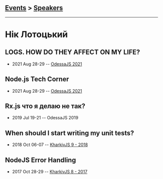 ## [Events](../README.md) > [Speakers](../speakers.md)
---

# Нік Лотоцький

## LOGS. HOW DO THEY AFFECT ON MY LIFE?
- 2021 Aug 28-29 -- [OdessaJS 2021](https://youtu.be/njkE46cYfCs)    
## Node.js Tech Corner
- 2021 Aug 28-29 -- [OdessaJS 2021](https://youtu.be/h4uStCrO8tg)    
## Rx.js что я делаю не так?
- 2019 Jul 19-21 -- OdessaJS 2019    
## When should I start writing my unit tests?
- 2018 Oct 06-07 -- [KharkivJS 9 - 2018](https://www.youtube.com/watch?v=LpE4vuJnCcA)    
## NodeJS Error Handling
- 2017 Oct 28-29 -- [KharkivJS 8 - 2017](https://www.youtube.com/watch?v=ytatJN8yYn4)    
